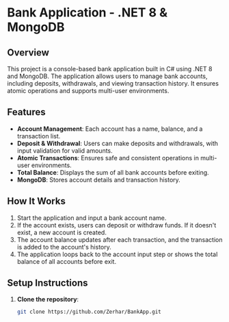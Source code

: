 # Bank Application - .NET 8 & MongoDB

## Overview
This project is a console-based bank application built in C# using .NET 8 and MongoDB. The application allows users to manage bank accounts, including deposits, withdrawals, and viewing transaction history. It ensures atomic operations and supports multi-user environments.

## Features
- **Account Management**: Each account has a name, balance, and a transaction list.
- **Deposit & Withdrawal**: Users can make deposits and withdrawals, with input validation for valid amounts.
- **Atomic Transactions**: Ensures safe and consistent operations in multi-user environments.
- **Total Balance**: Displays the sum of all bank accounts before exiting.
- **MongoDB**: Stores account details and transaction history.

## How It Works
1. Start the application and input a bank account name.
2. If the account exists, users can deposit or withdraw funds. If it doesn't exist, a new account is created.
3. The account balance updates after each transaction, and the transaction is added to the account's history.
4. The application loops back to the account input step or shows the total balance of all accounts before exit.

## Setup Instructions
1. **Clone the repository**:
   ```bash
   git clone https://github.com/Zerhar/BankApp.git
